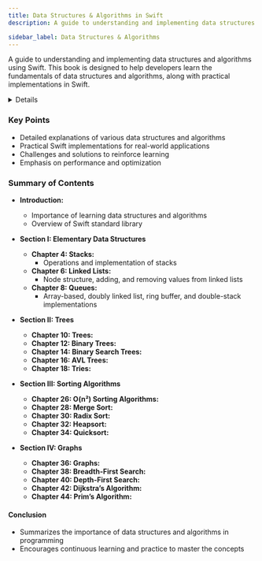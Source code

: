 ```yaml
---
title: Data Structures & Algorithms in Swift
description: A guide to understanding and implementing data structures and algorithms using Swift. This book is designed to help developers learn the fundamentals of data structures and algorithms, along with practical implementations in Swift.

sidebar_label: Data Structures & Algorithms
---
```


A guide to understanding and implementing data structures and algorithms using Swift. This book is designed to help developers learn the fundamentals of data structures and algorithms, along with practical implementations in Swift.

<details>
**URL:** https://www.kodeco.com/books/data-structures-algorithms-in-swift/v4.0

**Published:** 2021  
**Last Updated:** 2021

**Authors:** `Kelvin Lau`, `Vincent Ngo`

**Tags:**  
`Swift`, `Data Structures`, `Algorithms`, `iOS Development`, `Programming`
</details>

### Key Points
- Detailed explanations of various data structures and algorithms
- Practical Swift implementations for real-world applications
- Challenges and solutions to reinforce learning
- Emphasis on performance and optimization

### Summary of Contents
- **Introduction:** 
  - Importance of learning data structures and algorithms
  - Overview of Swift standard library
  
- **Section I: Elementary Data Structures**
  - **Chapter 4: Stacks:**
    - Operations and implementation of stacks
  - **Chapter 6: Linked Lists:**
    - Node structure, adding, and removing values from linked lists
  - **Chapter 8: Queues:**
    - Array-based, doubly linked list, ring buffer, and double-stack implementations

- **Section II: Trees**
  - **Chapter 10: Trees:**
  - **Chapter 12: Binary Trees:**
  - **Chapter 14: Binary Search Trees:**
  - **Chapter 16: AVL Trees:**
  - **Chapter 18: Tries:**

- **Section III: Sorting Algorithms**
  - **Chapter 26: O(n²) Sorting Algorithms:**
  - **Chapter 28: Merge Sort:**
  - **Chapter 30: Radix Sort:**
  - **Chapter 32: Heapsort:**
  - **Chapter 34: Quicksort:**

- **Section IV: Graphs**
  - **Chapter 36: Graphs:**
  - **Chapter 38: Breadth-First Search:**
  - **Chapter 40: Depth-First Search:**
  - **Chapter 42: Dijkstra’s Algorithm:**
  - **Chapter 44: Prim’s Algorithm:**

#### Conclusion
- Summarizes the importance of data structures and algorithms in programming
- Encourages continuous learning and practice to master the concepts

<LinkCard title="Link to Book" href="https://www.kodeco.com/books/data-structures-algorithms-in-swift/v4.0" />